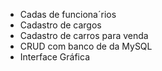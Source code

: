 - Cadas de  funciona´rios
- Cadastro de  cargos
- Cadastro de carros para venda
- CRUD com banco de da MySQL
- Interface Gráfica

